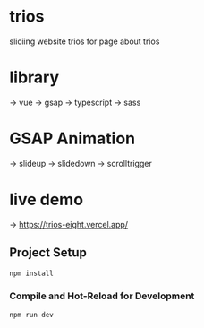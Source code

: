 # trios

sliciing website trios for page about trios

# library

-> vue
-> gsap
-> typescript
-> sass

# GSAP Animation

-> slideup
-> slidedown
-> scrolltrigger

# live demo

-> https://trios-eight.vercel.app/

## Project Setup

```sh
npm install
```

### Compile and Hot-Reload for Development

```sh
npm run dev
```
